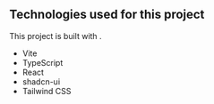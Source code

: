 

## Technologies used for this project

This project is built with .

- Vite
- TypeScript
- React
- shadcn-ui
- Tailwind CSS
